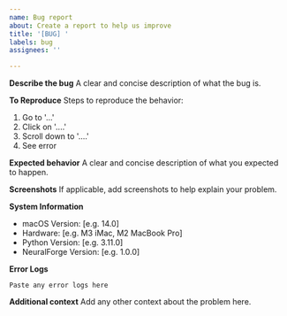 ```yaml
---
name: Bug report
about: Create a report to help us improve
title: '[BUG] '
labels: bug
assignees: ''

---
```


**Describe the bug**
A clear and concise description of what the bug is.

**To Reproduce**
Steps to reproduce the behavior:
1. Go to '...'
2. Click on '....'
3. Scroll down to '....'
4. See error

**Expected behavior**
A clear and concise description of what you expected to happen.

**Screenshots**
If applicable, add screenshots to help explain your problem.

**System Information**
- macOS Version: [e.g. 14.0]
- Hardware: [e.g. M3 iMac, M2 MacBook Pro]
- Python Version: [e.g. 3.11.0]
- NeuralForge Version: [e.g. 1.0.0]

**Error Logs**
```
Paste any error logs here
```

**Additional context**
Add any other context about the problem here.
